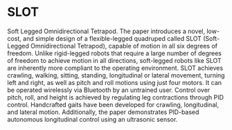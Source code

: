 # SLOT
Soft Legged Omnidirectional Tetrapod.
The paper introduces a novel, low-cost, and simple design of a flexible-legged quadruped called SLOT (Soft-Legged Omnidirectional Tetrapod), capable of motion in all six degrees of freedom. Unlike rigid-legged robots that require a large number of degrees of freedom to achieve motion in all directions, soft-legged robots like SLOT are inherently more compliant to the operating environment.
SLOT achieves crawling, walking, sitting, standing, longitudinal or lateral movement, turning left and right, as well as pitch and roll motions using just four motors. It can be operated wirelessly via Bluetooth by an untrained user. Control over pitch, roll, and height is achieved by regulating leg contractions through PID control. Handcrafted gaits have been developed for crawling, longitudinal, and lateral motion. Additionally, the paper demonstrates PID-based autonomous longitudinal control using an ultrasonic sensor.
